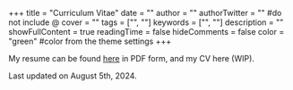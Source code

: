 +++
title = "Curriculum Vitae"
date = ""
author = ""
authorTwitter = "" #do not include @
cover = ""
tags = ["", ""]
keywords = ["", ""]
description = ""
showFullContent = true
readingTime = false
hideComments = false
color = "green" #color from the theme settings
+++

My resume can be found [here](https://flemesre.github.io/resume/resume_FGL_nocontact.pdf) in PDF form, and my CV here (WIP).

Last updated on August 5th, 2024.
